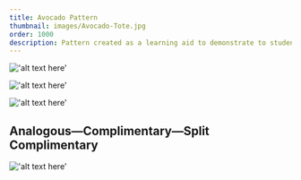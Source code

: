 ```yaml
---
title: Avocado Pattern
thumbnail: images/Avocado-Tote.jpg
order: 1000
description: Pattern created as a learning aid to demonstrate to students the capabilities of the Adobe Illustrator pattern tool. Also used as an explaination of color theory.
---
```


!['alt text here'](images/Avocado-Tote.jpg)

!['alt text here'](images/Avocado-Pattern.jpg)

!['alt text here'](images/Avocado-Outlines.png)

## Analogous—Complimentary—Split Complimentary

!['alt text here'](images/Avocado-Pattern-Tri.png)